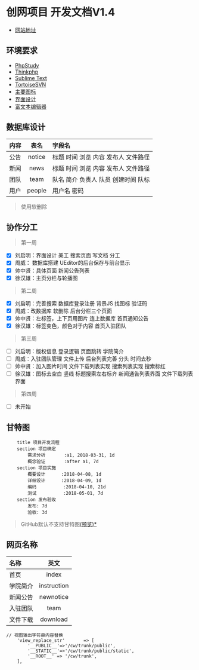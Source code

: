 创网项目 开发文档V1.4
===============

* [网站地址](http://www.jdcyxy.cn/)

## 环境要求
* [PhpStudy](http://www.phpstudy.net/)
* [Thinkphp](https://www.kancloud.cn/manual/thinkphp5/118003)
* [Sublime Text](https://www.sublimetext.com/)
* [TortoiseSVN](https://tortoisesvn.net/)
* [主要图标](http://www.iconfont.cn/collections/detail?spm=a313x.7781069.0.da5a778a4&cid=4878)
* [界面设计](https://modao.cc/app/P5kzvXayQg2Uls9ymA9BPVax28PyaY9)
* [富文本编辑器](https://www.kancloud.cn/phper123/tools/289772)

## 数据库设计
| 内容 | 表名 | 字段名 | 
| - | :-: | :- | 
| 公告 | notice | 标题 时间 浏览 内容 发布人 文件路径 | 
| 新闻 | news | 标题 时间 浏览 内容 发布人 文件路径 | 
| 团队 | team | 队名 简介 负责人 队员 创建时间 队标 |
| 用户 | people | 用户名 密码 |
>使用软删除

## 协作分工
>第一周

- [x] 刘启明：界面设计 美工 搜索页面 写文档 分工
- [x] 周威： 数据库搭建 UEditor的后台保存与前台显示
- [x] 帅中贤：具体页面 新闻公告列表
- [x] 徐汉雄：主页分栏与轮播图

>第二周

- [x] 刘启明：完善搜索 数据库登录注册 背景JS 找图标 验证码
- [x] 周威：改数据库 软删除 后台分栏三个页面
- [x] 帅中贤：左标签，上下页用图片 连上数据库 首页通知公告
- [x] 徐汉雄：标签变色，颜色对于内容 首页入驻团队

>第三周

- [ ] 刘启明：版权信息 登录逻辑 页面跳转 学院简介
- [ ] 周威：入驻团队管理 文件上传 后台列表完善 分头 时间去秒
- [ ] 帅中贤：加入图片时间 文件下载列表实现 搜索列表实现 搜索标红
- [ ] 徐汉雄：图标去空白 竖线 标题搜索左右标齐 新闻通告列表界面 文件下载列表界面

>第四周

- [ ] 未开始

## 甘特图
```gantt
    title 项目开发流程
    section 项目确定
        需求分析       :a1, 2018-03-31, 1d
        概念验证       :after a1, 7d
    section 项目实施
        概要设计      :2018-04-08, 1d
        详细设计      :2018-04-09, 1d
        编码          :2018-04-10, 21d
        测试          :2018-05-01, 7d
    section 发布验收
        发布: 7d
        验收: 3d
```
>GitHub默认不支持甘特图[(预览)*](https://www.zybuluo.com/isProSS/note/1121533)

## 网页名称
| 名称 | 英文 |
| :- | :-: |
| 首页 | index |
| 学院简介 | instruction |
| 新闻公告 | newnotice |
| 入驻团队 | team |
| 文件下载 | download |
``` 
// 视图输出字符串内容替换
    'view_replace_str'       => [
        '__PUBLIC__'=>'/cw/trunk/public',
        '__STATIC__'=>'/cw/trunk/public/static',
        '__ROOT__' => '/cw/trunk',
    ],
```